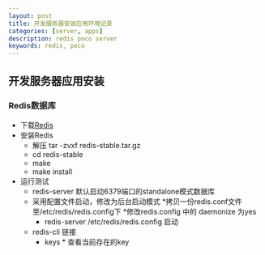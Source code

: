 ```yaml
---
layout: post
title: 开发服务器安装应用环境记录
categories: [server, apps]
description: redis poco server
keywords: redis, poco
---
```


## 开发服务器应用安装

### Redis数据库
* 下载[Redis](https://download.redis.io/redis-stable.tar.gz)
* 安装Redis
    * 解压 tar -zvxf redis-stable.tar.gz
    * cd redis-stable
    * make
    * make install
* 运行测试
    * redis-server 默认启动6379端口的standalone模式数据库
    * 采用配置文件启动，修改为后台启动模式
        *拷贝一份redis.conf文件至/etc/redis/redis.config下
        *修改redis.config 中的 daemonize 为yes
        * redis-server /etc/redis/redis.config 启动
    * redis-cli 链接
        * keys * 查看当前存在的key
